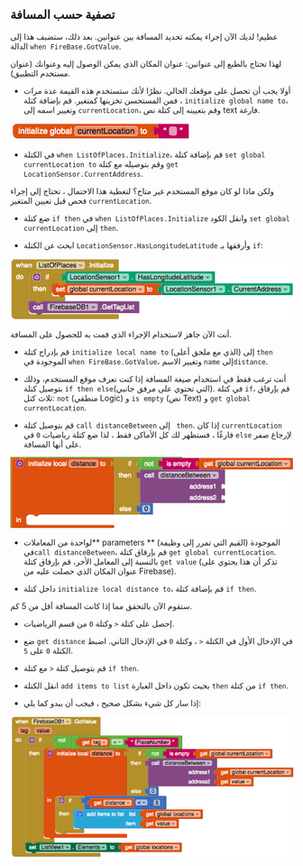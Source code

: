 ## تصفية حسب المسافة

عظيم! لديك الآن إجراء يمكنه تحديد المسافة بين عنوانين. بعد ذلك، ستضيف هذا إلى الدالة `when FireBase.GotValue`.

لهذا تحتاج بالطبع إلى عنوانين: عنوان المكان الذي يمكن الوصول إليه وعنوانك (عنوان مستخدم التطبيق).

+ أولا يجب أن تحصل على موقعك الحالي. نظرًا لأنك ستستخدم هذه القيمة عدة مرات ، فمن المستحسن تخزينها كمتغير. قم بإضافة كتلة `initialize global name to`، وتغيير اسمه إلى `currentLocation`، وقم بتعيينه إلى كتلة نص text فارغة.

![](images/initGlobalLocation.png)

+ في الكتلة `when ListOfPlaces.Initialize`، قم بإضافة كتلة `set global currentLocation to` وقم بتوصيله مع كتلة `get LocationSensor.CurrentAddress`.

ولكن ماذا لو كان موقع المستخدم غير متاح؟ لتغطية هذا الاحتمال ، تحتاج إلى إجراء فحص قبل تعيين المتغير `currentLocation`.

+ ضع كتلة `if then` في `when ListOfPlaces.Initialize` وانقل الكود `set global currentLocation` إلى `then`.

+ ابحث عن الكتلة `LocationSensor.HasLongitudeLatitude` وأرفقها بـ ` if `:

![](images/getCurrentLocation.png)

أنت الآن جاهز لاستخدام الإجراء الذي قمت به للحصول على المسافة.

+ قم بإدراج كتلة `initialize local name to` (الذي مع ملحق أعلى) إلى `then` الموجودة في `when FireBase.GotValue`، وتغيير الاسم `name` إلى`distance`.

+ أنت ترغب فقط في استخدام صيغة المسافة إذا كنت تعرف موقع المستخدم، وذلك بتوصيل كتلة `if then else`(التي تحتوي على مرفق جانبي). في كتلة `if`، قم بإرفاق ثلاث كتل: `not` (منطقي Logic) و `is empty` (نص Text) و `get global currentLocation`.

+ قم بتوصيل كتلة `call distanceBetween` إلى ` then`. إذا كان `currentLocation` فارغًا ، فستظهر لك كل الأماكن فقط ، لذا ضع كتلة رياضيات `0` في ` else ` لإرجاع صفر على أنها المسافة.

![](images/initDistWithLocationCheck.png)

+ لواحدة من المعاملات** parameters ** (القيم التي تمرر إلى وظيفة) الموجودة في`call distanceBetween`، قم بإرفاق كتلة `get global currentLocation`. بالنسبة إلى المعامل الأخر، قم بإرفاق كتلة `get value` (تذكر أن هذا يحتوي على عنوان المكان الذي حصلت عليه من Firebase).

+ داخل كتلة `initialize local distance to`، قم بإضافة كتلة `if then`.

ستقوم الآن بالتحقق مما إذا كانت المسافة أقل من 5 كم.

+ إحصل على كتلة `<` وكتلة `0` من قسم الرياضيات.

+ ضع `get distance` في الإدخال الأول في الكتلة `<` ، وكتلة `0` في الإدخال الثاني. اضبط الكتلة `0` على `5`.

+ قم بتوصيل كتلة `<` مع كتلة `if then`.

+ انقل الكتلة `add items to list` بحيث تكون داخل العبارة `then` من كتلة `if then`.

+ إذا سار كل شيء بشكل صحيح ، فيجب أن يبدو كما يلي:

![](images/filteringByDistance.png)
